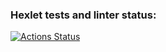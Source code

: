 ### Hexlet tests and linter status:
[![Actions Status](https://github.com/Tarascloyd/devops-for-programmers-project-77/workflows/hexlet-check/badge.svg)](https://github.com/Tarascloyd/devops-for-programmers-project-77/actions)